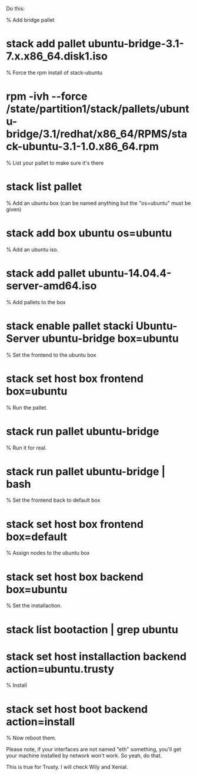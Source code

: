 Do this:

% Add bridge pallet

# stack add pallet ubuntu-bridge-3.1-7.x.x86_64.disk1.iso 

% Force the rpm install of stack-ubuntu
# rpm -ivh --force /state/partition1/stack/pallets/ubuntu-bridge/3.1/redhat/x86_64/RPMS/stack-ubuntu-3.1-1.0.x86_64.rpm

% List your pallet to make sure it's there

# stack list pallet

% Add an ubuntu box (can be named anything but the "os=ubuntu" must be given)

# stack add box ubuntu os=ubuntu

% Add an ubuntu iso.

#  stack add pallet ubuntu-14.04.4-server-amd64.iso

% Add pallets to the box

# stack enable pallet stacki Ubuntu-Server ubuntu-bridge box=ubuntu

% Set the frontend to the ubuntu box

# stack set host box frontend box=ubuntu

% Run the pallet.

# stack run pallet ubuntu-bridge

% Run it for real.

# stack run pallet ubuntu-bridge | bash

% Set the frontend back to default box

# stack set host box frontend box=default

% Assign nodes to the ubuntu box

# stack set host box backend box=ubuntu

% Set the installaction.

# stack list bootaction | grep ubuntu
# stack set host installaction backend action=ubuntu.trusty

% Install
# stack set host boot backend action=install

% Now reboot them.

Please note, if your interfaces are not named "eth" something, you'll
get your machine installed by network won't work. So yeah, do that.

This is true for Trusty. I will check Wily and Xenial.
